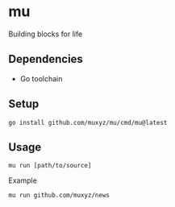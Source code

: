 # mu

Building blocks for life

## Dependencies

- Go toolchain

## Setup

```
go install github.com/muxyz/mu/cmd/mu@latest
```

## Usage

```
mu run [path/to/source]
```

Example

```
mu run github.com/muxyz/news
```


